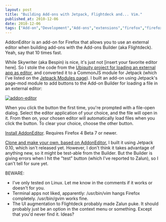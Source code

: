 ```yaml
---
layout: post
title: "Building Add-ons with Jetpack, Flightdeck and... Vim."
published_at: 2010-12-06
date: 2010-12-06
tags: ["Add-on","Development","Add-ons","extensions","firefox","firefox","jetpack","mozilla"]
---
```


AddonEditor is an add-on for Firefox that allows you to use an external editor when building add-ons with the Add-ons Builder (aka Flightdeck). Yeah, say that 10 times fast.

While Skywriter (aka Bespin) is nice, it's just not [insert your favorite editor here]. So I stole the code from the [Ubiquity project for loading an external app as editor](http://bit.ly/gZQIiP), and converted it to a CommonJS module for Jetpack (which I've listed on the [Jetpack Modules page](http://mzl.la/aDar20)). I built an add-on using Jetpack's page-mod module to add buttons to the Add-on Builder for loading a file in an external editor:

[![](http://autonome.files.wordpress.com/2010/12/addon-editor.png "addon-editor")](addon-editor.png)

When you click the button the first time, you're prompted with a file-open dialog. Select the editor application of your choice, and the file will open in it. From then on, your chosen editor will automatically load files when you click the button. To clear your choice, choose the other button.

[Install AddonEditor](http://bit.ly/eDVYEo). Requires Firefox 4 Beta 7 or newer.

[Clone and make your own, based on AddonEditor.](http://bit.ly/idHrqa) I built it using  Jetpack 0.10, which isn't released yet. However, I don't think it takes advantage of anything new, so it might be test-able from the Builder. But the Builder is giving errors when I hit the "test" button (which I've reported to Zalun), so I can't tell for sure yet.

BEWARE:

*   I've only tested on Linux. Let me know in the comments if it works or doesn't for you.
*   Terminal apps not liked, apparently: /usr/bin/vim hangs Firefox completely. /usr/bin/gvim works fine.
*   The UI augmentation to Flightdeck probably made Zalun puke. It should probably just be an option in the context menu or something. Except that you'd never find it. Ideas?